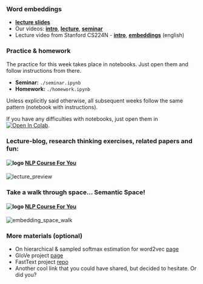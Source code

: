 ### Word embeddings
- [__lecture slides__](../resources/slides/nlp2020_word_embeddings.pdf)
- Our videos: [__intro__](https://yadi.sk/i/BNTJG-_rwf20Gw), [__lecture__](https://yadi.sk/i/nUiHl4VPMOCz0g), [__seminar__](https://yadi.sk/i/QTcGA5mgdhS8jg)
- Lecture video from Stanford CS224N - [__intro__](https://www.youtube.com/watch?v=OQQ-W_63UgQ), [__embeddings__](https://www.youtube.com/watch?v=ERibwqs9p38) (english)


### Practice & homework
The practice for this week takes place in notebooks. Just open them and follow instructions from there.
* __Seminar:__ `./seminar.ipynb`
* __Homework:__ `./homework.ipynb`

Unless explicitly said otherwise, all subsequent weeks follow the same pattern (notebook with instructions).

If you have any difficulties with notebooks, just open them in [![Open In Colab](https://colab.research.google.com/assets/colab-badge.svg)](https://colab.research.google.com/github/yandexdataschool/nlp_course/blob/2020/week01_embeddings/seminar.ipynb).

### Lecture-blog, research thinking exercises, related papers and fun: 
#### ![logo](../resources/course_logo.png) [NLP Course For You](https://lena-voita.github.io/nlp_course.html#preview_word_emb) 
![lecture_preview](../resources/word_embeddings.gif)

### Take a walk through space... Semantic Space!
#### ![logo](../resources/course_logo.png) [NLP Course For You](https://lena-voita.github.io/nlp_course/word_embeddings.html#analysis_interpretability) 
![embedding_space_walk](../resources/walk_through_space.gif)

### More materials (optional)
* On hierarchical & sampled softmax estimation for word2vec [page](http://ruder.io/word-embeddings-softmax/)
* GloVe project [page](https://nlp.stanford.edu/projects/glove/)
* FastText project [repo](https://github.com/facebookresearch/fastText)
* Another cool link that you could have shared, but decided to hesitate. Or did you?

